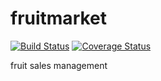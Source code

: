 # fruitmarket

[![Build Status](https://travis-ci.org/Czerny-F/fruitmarket.svg?branch=master)](https://travis-ci.org/Czerny-F/fruitmarket)
[![Coverage Status](https://coveralls.io/repos/github/Czerny-F/fruitmarket/badge.svg?branch=master)](https://coveralls.io/github/Czerny-F/fruitmarket?branch=master)

fruit sales management
